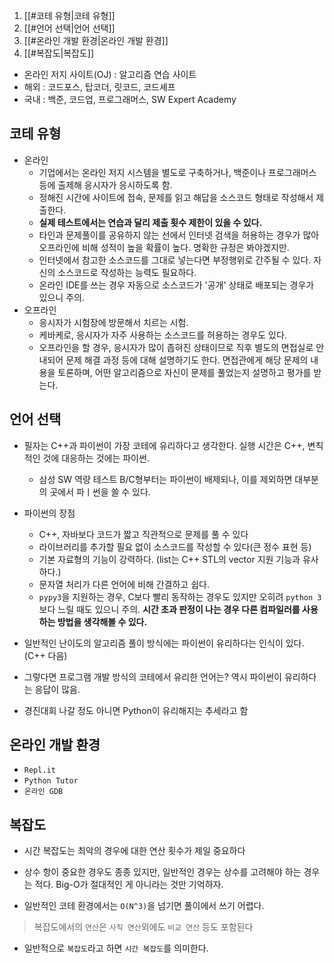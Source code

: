 1. [[#코테 유형|코테 유형]]
2. [[#언어 선택|언어 선택]]
3. [[#온라인 개발 환경|온라인 개발 환경]]
4. [[#복잡도|복잡도]]

- 온라인 저지 사이트(OJ) : 알고리즘 연습 사이트
- 해외 : 코드포스, 탑코더, 릿코드, 코드셰프
- 국내 : 백준, 코드업, 프로그래머스, SW Expert Academy

## 코테 유형
- 온라인 
	- 기업에서는 온라인 저지 시스템을 별도로 구축하거나, 백준이나 프로그래머스 등에 출제해 응시자가 응시하도록 함.
	- 정해진 시간에 사이트에 접속, 문제를 읽고 해답을 소스코드 형태로 작성해서 제출한다.
	- **실제 테스트에서는 연습과 달리 제출 횟수 제한이 있을 수 있다.**
	- 타인과 문제풀이를 공유하지 않는 선에서 인터넷 검색을 허용하는 경우가 많아 오프라인에 비해 성적이 높을 확률이 높다. 명확한 규정은 봐야겠지만.
	- 인터넷에서 참고한 소스코드를 그대로 넣는다면 부정행위로 간주될 수 있다. 자신의 소스코드로 작성하는 능력도 필요하다. 
	- 온라인 IDE를 쓰는 경우 자동으로 소스코드가 '공개' 상태로 배포되는 경우가 있으니 주의.
- 오프라인
	- 응시자가 시험장에 방문해서 치르는 시험.
	- 케바케로, 응시자가 자주 사용하는 소스코드를 허용하는 경우도 있다. 
	- 오프라인을 할 경우, 응시자가 많이 좁혀진 상태이므로 직후 별도의 면접실로 안내되어 문제 해결 과정 등에 대해 설명하기도 한다. 면접관에게 해당 문제의 내용을 토론하며, 어떤 알고리즘으로 자신이 문제를 풀었는지 설명하고 평가를 받는다.

## 언어 선택
- 필자는 C++과 파이썬이 가장 코테에 유리하다고 생각한다. 실행 시간은 C++, 변칙적인 것에 대응하는 것에는 파이썬.
	- 삼성 SW 역량 테스트 B/C형부터는 파이썬이 배제되나, 이를 제외하면 대부분의 곳에서 파ㅣ썬을 쓸 수 있다. 

- 파이썬의 장점
	- C++, 자바보다 코드가 짧고 직관적으로 문제를 풀 수 있다
	- 라이브러리를 추가할 필요 없이 소스코드를 작성할 수 있다(큰 정수 표현 등)
	- 기본 자료형의 기능이 강력하다. (list는 C++ STL의 vector 지원 기능과 유사하다.)
	- 문자열 처리가 다른 언어에 비해 간결하고 쉽다. 
	- `pypy3`을 지원하는 경우,  C보다 빨리 동작하는 경우도 있지만 오히려 `python 3`보다 느릴 때도 있으니 주의. **시간 초과 판정이 나는 경우 다른 컴파일러를 사용하는 방법을 생각해볼 수 있다.**

- 일반적인 난이도의 알고리즘 풀이 방식에는 파이썬이 유리하다는 인식이 있다. (C++ 다음)
- 그렇다면 프로그램 개발 방식의 코테에서 유리한 언어는? 역시 파이썬이 유리하다는 응답이 많음.
- 경진대회 나갈 정도 아니면 Python이 유리해지는 추세라고 함

## 온라인 개발 환경
- `Repl.it`
- `Python Tutor`
- `온라인 GDB`

## 복잡도
- 시간 복잡도는 최악의 경우에 대한 연산 횟수가 제일 중요하다
- 상수 항이 중요한 경우도 종종 있지만, 일반적인 경우는 상수를 고려해야 하는 경우는 적다. Big-O가 절대적인 게 아니라는 것만 기억하자.

- 일반적인 코테 환경에서는 `O(N^3)`을 넘기면 풀이에서 쓰기 어렵다. 
> 복잡도에서의 `연산`은 `사칙 연산`외에도 `비교 연산` 등도 포함된다

- 일반적으로 `복잡도`라고 하면 `시간 복잡도`를 의미한다.


